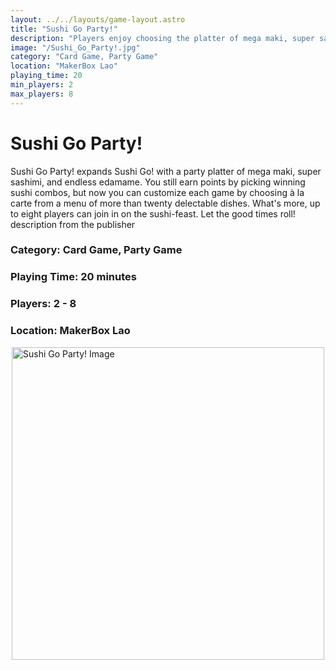 ```yaml
---
layout: ../../layouts/game-layout.astro
title: "Sushi Go Party!"
description: "Players enjoy choosing the platter of mega maki, super sashimi, and endless edamame."
image: "/Sushi_Go_Party!.jpg"
category: "Card Game, Party Game"
location: "MakerBox Lao"
playing_time: 20
min_players: 2
max_players: 8
---
```

# Sushi Go Party!

Sushi Go Party! expands Sushi Go! with a party platter of mega maki, super sashimi, and endless edamame. You still earn points by picking winning sushi combos, but now you can customize each game by choosing &agrave; la carte from a menu of more than twenty delectable dishes. What's more, up to eight players can join in on the sushi-feast. Let the good times roll!   description from the publisher  

### Category: Card Game, Party Game

### Playing Time: 20 minutes

### Players: 2 - 8

### Location: MakerBox Lao

<img src="/Sushi_Go_Party!.jpg" alt="Sushi Go Party! Image" width="500" style="display: block; margin: 0 auto">

    